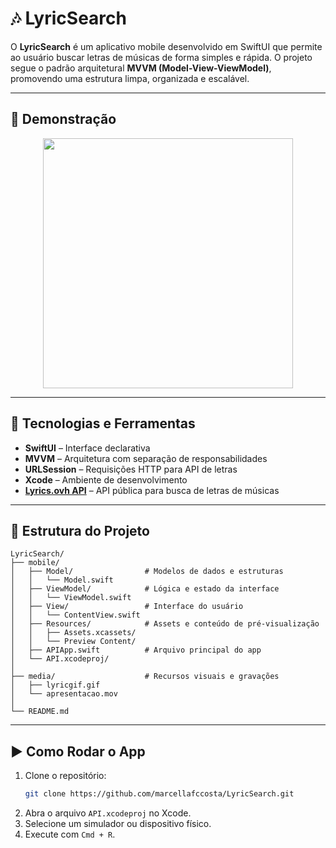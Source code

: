 
# 🎶 LyricSearch 

O **LyricSearch** é um aplicativo mobile desenvolvido em SwiftUI que permite ao usuário buscar letras de músicas de forma simples e rápida. O projeto segue o padrão arquitetural **MVVM (Model-View-ViewModel)**, promovendo uma estrutura limpa, organizada e escalável.

---



## 📸 Demonstração

<p align="center">
  <img src="media/lyricgif.gif" width="400"/>
</p>


---

## 🔧 Tecnologias e Ferramentas

- **SwiftUI** – Interface declarativa
- **MVVM** – Arquitetura com separação de responsabilidades
- **URLSession** – Requisições HTTP para API de letras
- **Xcode** – Ambiente de desenvolvimento
- **[Lyrics.ovh API](https://lyricsovh.docs.apiary.io/)** – API pública para busca de letras de músicas

---

## 🧩 Estrutura do Projeto

```
LyricSearch/
├── mobile/
│   ├── Model/                # Modelos de dados e estruturas
│   │   └── Model.swift
│   ├── ViewModel/            # Lógica e estado da interface
│   │   └── ViewModel.swift
│   ├── View/                 # Interface do usuário
│   │   └── ContentView.swift
│   ├── Resources/            # Assets e conteúdo de pré-visualização
│   │   ├── Assets.xcassets/
│   │   └── Preview Content/
│   ├── APIApp.swift          # Arquivo principal do app
│   └── API.xcodeproj/
│
├── media/                    # Recursos visuais e gravações
│   ├── lyricgif.gif
│   └── apresentacao.mov
│
└── README.md
```

---


## ▶️ Como Rodar o App

1. Clone o repositório:
   ```bash
   git clone https://github.com/marcellafccosta/LyricSearch.git
   ```
2. Abra o arquivo `API.xcodeproj` no Xcode.
3. Selecione um simulador ou dispositivo físico.
4. Execute com `Cmd + R`.



